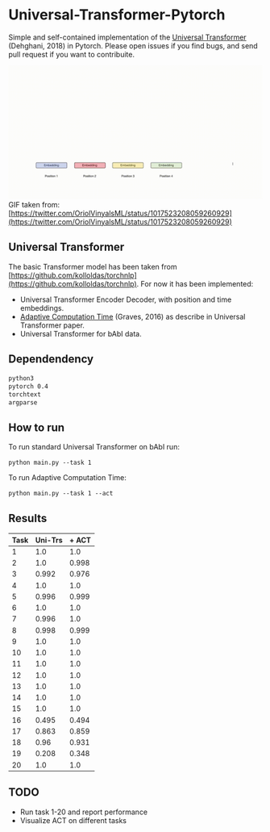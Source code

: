 # Universal-Transformer-Pytorch
Simple and self-contained implementation of the [Universal Transformer](https://arxiv.org/abs/1807.03819) (Dehghani, 2018) in Pytorch. Please open issues if you find bugs, and send pull request if you want to contribuite. 

![](file.gif)
GIF taken from: [https://twitter.com/OriolVinyalsML/status/1017523208059260929](https://twitter.com/OriolVinyalsML/status/1017523208059260929)

## Universal Transformer 
The basic Transformer model has been taken from [https://github.com/kolloldas/torchnlp](https://github.com/kolloldas/torchnlp). For now it has been implemented:

- Universal Transformer Encoder Decoder, with position and time embeddings.
- [Adaptive Computation Time](https://arxiv.org/abs/1603.08983) (Graves, 2016) as describe in Universal Transformer paper. 
- Universal Transformer for bAbI data.  
 
## Dependendency
```
python3
pytorch 0.4
torchtext
argparse
```
## How to run
To run standard Universal Transformer on bAbI run:
```
python main.py --task 1
```
To run Adaptive Computation Time: 
```
python main.py --task 1 --act
```

## Results

|Task | Uni-Trs| + ACT  |
|---|---|---|
|  1| 1.0  |  1.0 |
|  2| 1.0  |  0.998 |
|  3| 0.992  |  0.976 |
|  4| 1.0  |  1.0 |
|  5| 0.996  |  0.999 |
|  6| 1.0  |  1.0 |
|  7| 0.996  |  1.0 |
|  8| 0.998  |  0.999 |
|  9| 1.0  |  1.0 |
| 10| 1.0 |  1.0 |
| 11| 1.0 |  1.0 |
| 12| 1.0 |  1.0 |
| 13| 1.0 |  1.0 |
| 14| 1.0 |  1.0 |
| 15| 1.0 |  1.0 |
| 16| 0.495 |  0.494 |
| 17| 0.863 |  0.859 |
| 18| 0.96 |  0.931 |
| 19| 0.208 |  0.348 |
| 20| 1.0 |  1.0 |

## TODO
- Run task 1-20 and report performance
- Visualize ACT on different tasks 

<!-- Noam True ACT False Task: 1 Max:  Mean: 1.0 Std: 0.0
Noam True ACT False Task: 2 Max:  Mean: 0.9858 Std: 0.028480870773204943
Noam True ACT False Task: 3 Max:  Mean: 0.9186 Std: 0.13648604324252353
Noam True ACT False Task: 4 Max:  Mean: 1.0 Std: 0.0
Noam True ACT False Task: 5 Max:  Mean: 0.9423 Std: 0.07518384134905584
Noam True ACT False Task: 6 Max:  Mean: 0.9991 Std: 0.0009433981132056612
Noam True ACT False Task: 7 Max:  Mean: 0.9613999999999999 Std: 0.03378816360798555
Noam True ACT False Task: 8 Max:  Mean: 0.9959 Std: 0.0022113344387495997
Noam True ACT False Task: 9 Max:  Mean: 0.998 Std: 0.0022360679774997916
Noam True ACT False Task: 10 Max:  Mean: 0.9972 Std: 0.002600000000000002
Noam True ACT False Task: 11 Max:  Mean: 0.9994 Std: 0.001200000000000001
Noam True ACT False Task: 12 Max:  Mean: 0.9998000000000001 Std: 0.0006000000000000005
Noam True ACT False Task: 13 Max:  Mean: 0.982 Std: 0.025791471458604318
Noam True ACT False Task: 14 Max:  Mean: 0.9983000000000001 Std: 0.0019519221295943153
Noam True ACT False Task: 15 Max:  Mean: 0.999 Std: 0.0024083189157584613
Noam True ACT False Task: 16 Max:  Mean: 0.47669999999999996 Std: 0.014262187770464941
Noam True ACT False Task: 17 Max:  Mean: 0.6883999999999999 Std: 0.10602754359127634
Noam True ACT False Task: 18 Max:  Mean: 0.9126 Std: 0.01696584804835878
Noam True ACT False Task: 19 Max:  Mean: 0.1639 Std: 0.03415098827266936
Noam True ACT False Task: 20 Max:  Mean: 1.0 Std: 0.0 -->
<!-- Noam True ACT True Task: 1 Max:  Mean: 0.9996 Std: 0.0009165151389911689
Noam True ACT True Task: 2 Max:  Mean: 0.9572999999999998 Std: 0.050034088379823614
Noam True ACT True Task: 3 Max:  Mean: 0.8862999999999998 Std: 0.13403883765536015
Noam True ACT True Task: 4 Max:  Mean: 0.9999 Std: 0.0003000000000000003
Noam True ACT True Task: 5 Max:  Mean: 0.9743999999999999 Std: 0.051252707245569
Noam True ACT True Task: 6 Max:  Mean: 0.9921 Std: 0.02072414051293803
Noam True ACT True Task: 7 Max:  Mean: 0.9515 Std: 0.032696330069290645
Noam True ACT True Task: 8 Max:  Mean: 0.9957 Std: 0.0018466185312619402
Noam True ACT True Task: 9 Max:  Mean: 0.9991 Std: 0.0013747727084867532
Noam True ACT True Task: 10 Max:  Mean: 0.9986 Std: 0.002653299832284322
Noam True ACT True Task: 11 Max:  Mean: 0.9987 Std: 0.0019519221295943153
Noam True ACT True Task: 12 Max:  Mean: 0.9999 Std: 0.00030000000000000024
Noam True ACT True Task: 13 Max:  Mean: 0.9991 Std: 0.0015132745950421568
Noam True ACT True Task: 14 Max:  Mean: 0.9926 Std: 0.01517366139071254
Noam True ACT True Task: 15 Max:  Mean: 1.0 Std: 0.0
Noam True ACT True Task: 16 Max:  Mean: 0.487 Std: 0.005440588203494182
Noam True ACT True Task: 17 Max:  Mean: 0.7247 Std: 0.10200691153054287
Noam True ACT True Task: 18 Max:  Mean: 0.9086000000000001 Std: 0.01060377291344926
Noam True ACT True Task: 19 Max:  Mean: 0.2424 Std: 0.04844625888549083
Noam True ACT True Task: 20 Max:  Mean: 0.9996 Std: 0.000489897948556636 -->